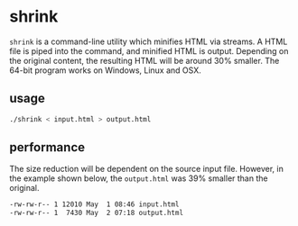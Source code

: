 # shrink

`shrink` is a command-line utility which minifies HTML via streams. A HTML file is piped into the command, and minified HTML is output. Depending on the original content, the resulting HTML will be around 30% smaller. The 64-bit program works on Windows, Linux and OSX.

## usage

``` bash
./shrink < input.html > output.html
```

## performance

The size reduction will be dependent on the source input file. However, in the example shown below, the `output.html` was 39% smaller than the original.

``` bash
-rw-rw-r-- 1 12010 May  1 08:46 input.html
-rw-rw-r-- 1  7430 May  2 07:18 output.html
```

